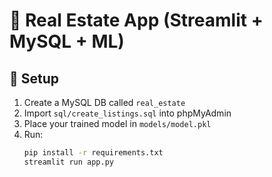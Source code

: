 # 🏡 Real Estate App (Streamlit + MySQL + ML)

## 🚀 Setup
1. Create a MySQL DB called `real_estate`
2. Import `sql/create_listings.sql` into phpMyAdmin
3. Place your trained model in `models/model.pkl`
4. Run:
   ```bash
   pip install -r requirements.txt
   streamlit run app.py

